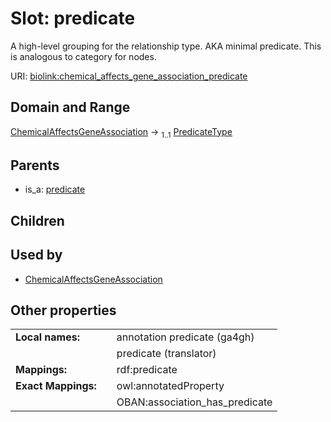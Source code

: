 
# Slot: predicate


A high-level grouping for the relationship type. AKA minimal predicate. This is analogous to category for nodes.

URI: [biolink:chemical_affects_gene_association_predicate](https://w3id.org/biolink/vocab/chemical_affects_gene_association_predicate)


## Domain and Range

[ChemicalAffectsGeneAssociation](ChemicalAffectsGeneAssociation.md) &#8594;  <sub>1..1</sub> [PredicateType](types/PredicateType.md)

## Parents

 *  is_a: [predicate](predicate.md)

## Children


## Used by

 * [ChemicalAffectsGeneAssociation](ChemicalAffectsGeneAssociation.md)

## Other properties

|  |  |  |
| --- | --- | --- |
| **Local names:** | | annotation predicate (ga4gh) |
|  | | predicate (translator) |
| **Mappings:** | | rdf:predicate |
| **Exact Mappings:** | | owl:annotatedProperty |
|  | | OBAN:association_has_predicate |

